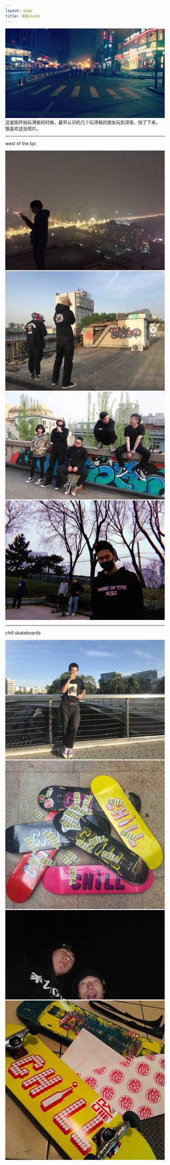 ```yaml
---
layout: page
title: 滑板skate
---
```


![about](/images/pages/skateboarding/f.jpg)   
这是刚开始玩滑板的时候，最早认识的几个玩滑板的朋友玩到深夜，拍了下来，
狠喜欢这张照片。

---

west of the bjc


![about](/images/pages/skateboarding/wotb/8.JPG)
![about](/images/pages/skateboarding/wotb/4.jpg)
![about](/images/pages/skateboarding/wotb/1.jpg)
![about](/images/pages/skateboarding/wotb/2.JPG)


---

chill skateboards


![about](/images/pages/skateboarding/chillskateboards/2.JPG)
![about](/images/pages/skateboarding/chillskateboards/5.JPG)
![about](/images/pages/skateboarding/chillskateboards/3.jpg)
![about](/images/pages/skateboarding/chillskateboards/1.JPG)
